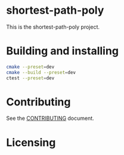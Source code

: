 # shortest-path-poly

This is the shortest-path-poly project.

# Building and installing

```sh
cmake --preset=dev
cmake --build --preset=dev
ctest --preset=dev
```

# Contributing

See the [CONTRIBUTING](CONTRIBUTING.md) document.

# Licensing

<!--
Please go to https://choosealicense.com/licenses/ and choose a license that
fits your needs. The recommended license for a project of this type is the
GNU AGPLv3.
-->
